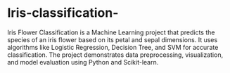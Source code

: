 # Iris-classification-
Iris Flower Classification is a Machine Learning project that predicts the species of an iris flower based on its petal and sepal dimensions. It uses algorithms like Logistic Regression, Decision Tree, and SVM for accurate classification. The project demonstrates data preprocessing, visualization, and model evaluation using Python and Scikit-learn.
